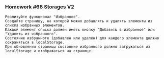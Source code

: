 ### Homework #66 Storages V2
    Реализуйте функционал "Избранное". 
    Создайте страницу, на которой можно добавлять и удалять элементы из списка избранных элементов. 
    Каждый элемент списка должен иметь кнопку "Добавить в избранное" или "Удалить из избранного". 
    Состояние избранного (добавлен или удален) для каждого элемента должно сохраняться в localStorage. 
    При обновлении страницы состояние избранного должно загружаться из localStorage и отображаться на странице.